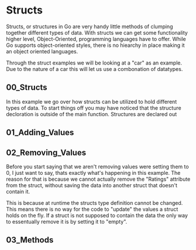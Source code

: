 # Structs

Structs, or structures in Go are very handy little methods of clumping together different types of data. With structs we can get some functionality higher level, Object-Oriented, programming languages have to offer. While Go supports object-oriented styles, there is no hiearchy in place making it an object oriented languages.

Through the struct examples we will be looking at a "car" as an example. Due to the nature of a car this will let us use a combonation of datatypes.

## 00_Structs

In this example we go over how structs can be utilized to hold different types of data. To start things off you may have noticed that the structure decloration is outside of the main function. Structures are declared out

## 01_Adding_Values

## 02_Removing_Values

Before you start saying that we aren't removing values were setting them to 0, I just want to say, thats exactly what's happening in this example. The reason for that is because we cannot actually remove the "Ratings" attribute from the struct, without saving the data into another struct that doesn't contain it.

This is because at runtime the structs type definition cannot be changed. This means there is no way for the code to "update" the values a struct holds on the fly. If a struct is not supposed to contain the data the only way to essentually remove it is by setting it to "empty".

## 03_Methods